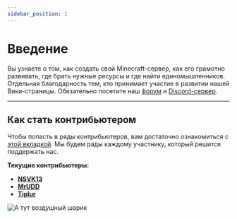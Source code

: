 ```yaml
---
sidebar_position: 1
---
```


# Введение

Вы узнаете о том, как создать свой Minecraft-сервер, как его грамотно развивать, где брать нужные ресурсы и где найти единомышленников.
<br> Отдельная благодарность тем, кто принимает участие в развитии нашей Вики-страницы.
 Обязательно посетите наш [форум](https://coremc.ru) и [Discord-сервер](https://discord.gg/eWYBcP9SXN).

___

## Как стать контрибьютером

Чтобы попасть в ряды контрибьютеров, вам достаточно ознакомиться с [этой вкладкой](.contributing).
Мы будем рады каждому участнику, который решится поддержать нас.

**Текущие контрибьютеры:**
- [**NSVK13**](https://github.com/nsvk13)
- [**MrUDD**](https://github.com/MrUDDoff)
- [**Tiplur**](https://github.com/TIplur-ka)

![А тут воздушный шарик](https://media.tenor.com/Len4j-W_iSQAAAAC/balloon-flying-balloon.gif)